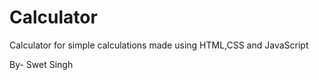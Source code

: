 # Calculator
Calculator for simple calculations made using HTML,CSS and JavaScript


By-
Swet Singh
